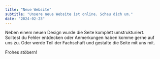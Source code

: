 ```yaml
---
title: "Neue Website"
subtitle: "Unsere neue Website ist online. Schau dich um."
date: "2024-02-23"
---
```


Neben einem neuen Design wurde die Seite komplett umstrukturiert. 
Solltest du Fehler entdecken oder Anmerkungen haben komme gerne auf uns zu. Oder werde Teil der Fachschaft und gestalte die Seite mit uns mit.


Frohes stöbern!